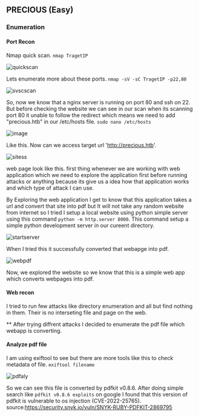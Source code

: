 ## PRECIOUS (Easy)

### Enumeration
#### Port Recon
Nmap quick scan. 
`nmap TragetIP`

![quickscan](https://user-images.githubusercontent.com/115337317/213096376-0ff4daa1-1c20-458d-b4af-fc72dec88e8e.png)

Lets enumerate more about these ports. `nmap -sV -sC TragetIP -p22,80`

![svscscan](https://user-images.githubusercontent.com/115337317/213096549-b39319f0-11cd-4b65-97c4-d3b4cb48c9e1.png)

So, now we know that a nginx server is running on port 80 and ssh on 22. But before checking the website we can see in our scan when its scanning port 80 it unable to follow the redirect  which means we need to add "precious.htb" in our /etc/hosts file. 
`sudo nano /etc/hosts`

![image](https://user-images.githubusercontent.com/115337317/213097528-ac7c4243-18f1-41ca-95cd-40e719729d5f.png)

Like this. Now can we access target url 'http://precious.htb'.

![sitess](https://user-images.githubusercontent.com/115337317/213097741-d46e52ec-488f-4281-ac35-e098f8b3d0a6.png)

web page look like this. first thing whenever we are working with web application which we need to explore the application first before running attacks or anything because its give us a idea how that application works and which type of attack I can use.

By Exploring the web application I get to know that this application takes a url and convert that site into pdf but It will not take any random website from internet so I tried I setup a local website using python simple server using this command `python -m http.server 8000`. This command setup a simple python development server in our cureent directory.

![startserver](https://user-images.githubusercontent.com/115337317/213098908-f232ba54-cf56-4ecb-b901-8f9ed832f290.png)

When I tried this it successfully converted that webapge into pdf.

![webpdf](https://user-images.githubusercontent.com/115337317/213099516-10390aa5-05f9-4fc4-b268-828d3fabcb7e.png)

Now, we explored the website so we know that this is a simple web app which converts webpages into pdf.

#### Web recon
I tried to run few attacks like directory enumeration and all but find nothing in them. Their is no interseting file and page on the web.

** After trying diffrent attacks I decided to enumerate the pdf file which webapp is converting.
#### Analyze pdf file
I am using exiftool to see but there are more tools like this to check metadata of file. `exiftool filename` 

![pdfaly](https://user-images.githubusercontent.com/115337317/213100415-25078f33-68aa-4a6b-9956-eaf2cfe7d24d.png)

So we can see this file is converted by pdfkit v0.8.6. After doing simple search like `pdfkit v0.8.6 exploits` on google I found that this version of pdfkit is vulnerable to os injection (CVE-2022-25765).  source:https://security.snyk.io/vuln/SNYK-RUBY-PDFKIT-2869795



